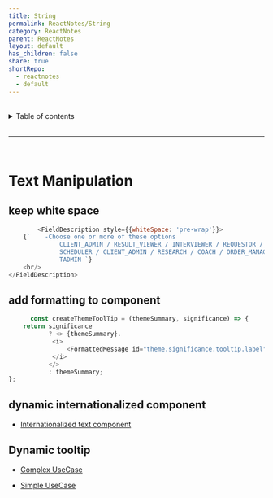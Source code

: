```yaml
---  
title: String  
permalink: ReactNotes/String  
category: ReactNotes  
parent: ReactNotes  
layout: default  
has_children: false  
share: true  
shortRepo:  
  - reactnotes  
  - default            
---  
```

  
<br/>            
  
<details markdown="block">                  
<summary>                  
Table of contents                  
</summary>                  
{: .text-delta }                  
1. TOC                  
{:toc}                  
</details>                  
  
<br/>                  
  
***                  
  
<br/>  
  
# Text Manipulation  
  
## keep white space  
  
```javascript  
        <FieldDescription style={{whiteSpace: 'pre-wrap'}}>  
    {`    -Choose one or more of these options  
              CLIENT_ADMIN / RESULT_VIEWER / INTERVIEWER / REQUESTOR /  
              SCHEDULER / CLIENT_ADMIN / RESEARCH / COACH / ORDER_MANAGER /  
              TADMIN `}  
    <br/>  
</FieldDescription>   
```  
  
## add formatting to component  
  
```javascript  
      const createThemeToolTip = (themeSummary, significance) => {  
    return significance  
           ? <> {themeSummary}.  
            <i>  
                <FormattedMessage id="theme.significance.tooltip.label"/>  
            </i>  
           </>  
           : themeSummary;  
};  
```  
  
## dynamic internationalized component  
  
- [Internationalized text component](https://gist.github.com/14paxton/bd94c13e40f4faa41d65442d015b2a1f)  
  
## Dynamic tooltip  
  
- [Complex UseCase](https://gist.github.com/14paxton/9c745874ec384add89c1908c73832594)  
  
- [Simple UseCase](https://github.com/14paxton/ToolTipTextComponent)